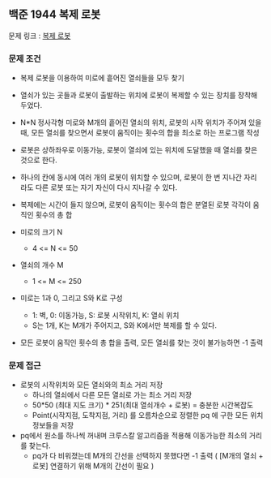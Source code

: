 ## 백준 1944 복제 로봇

문제 링크 : [복제 로봇](https://www.acmicpc.net/problem/1944)

### 문제 조건

- 복제 로봇을 이용하여 미로에 흩어진 열쇠들을 모두 찾기
- 열쇠가 있는 곳들과 로봇이 출발하는 위치에 로봇이 복제할 수 있는 장치를 장착해두었다.
- N*N 정사각형 미로와 M개의 흩어진 열쇠의 위치, 로봇의 시작 위치가 주어져 있을 때, 모든 열쇠를 찾으면서 로봇이 움직이는 횟수의 합을 최소로 하는 프로그램 작성
- 로봇은 상하좌우로 이동가능, 로봇이 열쇠에 있는 위치에 도달했을 때 열쇠를 찾은 것으로 한다.
- 하나의 칸에 동시에 여러 개의 로봇이 위치할 수 있으며, 로봇이 한 번 지나간 자리라도 다른 로봇 또는 자기 자신이 다시 지나갈 수 있다.
- 복제에는 시간이 들지 않으며, 로봇이 움직이는 횟수의 합은 분열된 로봇 각각이 움직인 횟수의 총 합

- 미로의 크기 N
  - 4 <= N <= 50
- 열쇠의 개수 M
  - 1 <= M <= 250
- 미로는 1과 0, 그리고 S와 K로 구성
  - 1: 벽, 0: 이동가능, S: 로봇 시작위치, K: 열쇠 위치
  - S는 1개, K는 M개가 주어지고, S와 K에서만 복제를 할 수 있다.
- 모든 로봇이 움직인 횟수의 총 합을 출력, 모든 열쇠를 찾는 것이 불가능하면 -1 출력 

### 문제 접근
- 로봇의 시작위치와 모든 열쇠와의 최소 거리 저장
  - 하나의 열쇠에서 다른 모든 열쇠로 가는 최소 거리 저장
  - 50*50 (최대 지도 크기) * 251(최대 열쇠개수 + 로봇) = 충분한 시간복잡도
  - Point(시작지점, 도착지점, 거리) 를 오름차순으로 정렬한 pq 에 구한 모든 위치 정보들을 저장
- pq에서 원소를 하나씩 꺼내며 크루스칼 알고리즘을 적용해 이동가능한 최소의 거리를 찾는다.
  - pq가 다 비워졌는데 M개의 간선을 선택하지 못했다면 -1 출력 ( [M개의 열쇠 + 로봇] 연결하기 위해 M개의 간선이 필요 )